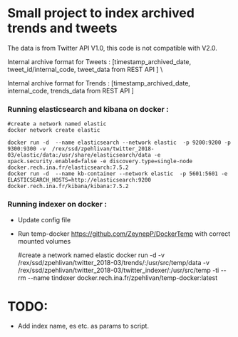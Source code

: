 # Small project to index archived trends and tweets  

The data is from Twitter API V1.0, this code is not compatible with V2.0.

Internal archive format for Tweets : 
[timestamp_archived_date, tweet_id/internal_code, tweet_data from REST API ] \

Internal archive format for Trends : 
[timestamp_archived_date, internal_code, trends_data from REST API ]

### Running elasticsearch and kibana on docker :
    #create a network named elastic
    docker network create elastic

    docker run -d  --name elasticsearch --network elastic  -p 9200:9200 -p 9300:9300 -v  /rex/ssd/zpehlivan/twitter_2018-03/elastic/data:/usr/share/elasticsearch/data -e xpack.security.enabled=false -e discovery.type=single-node    docker.rech.ina.fr/elasticsearch:7.5.2
    docker run -d  --name kb-container --network elastic  -p 5601:5601 -e ELASTICSEARCH_HOSTS=http://elasticsearch:9200 docker.rech.ina.fr/kibana/kibana:7.5.2

### Running indexer on docker :
* Update config file
* Run temp-docker  https://github.com/ZeynepP/DockerTemp with correct mounted volumes
  

    #create a network named elastic
    docker run -d  -v /rex/ssd/zpehlivan/twitter_2018-03/trends/:/usr/src/temp/data -v /rex/ssd/zpehlivan/twitter_2018-03/twitter_indexer/:/usr/src/temp  -ti  --rm   --name tindexer   docker.rech.ina.fr/zpehlivan/temp-docker:latest
      
# TODO:
* Add index name, es etc. as params to script.
